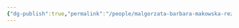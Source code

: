 ```yaml
---
{"dg-publish":true,"permalink":"/people/malgorzata-barbara-makowska-rezaie/","created":"2025-07-04T16:13:38.940+01:00","updated":"2025-07-04T17:25:02.248+01:00"}
---
```


